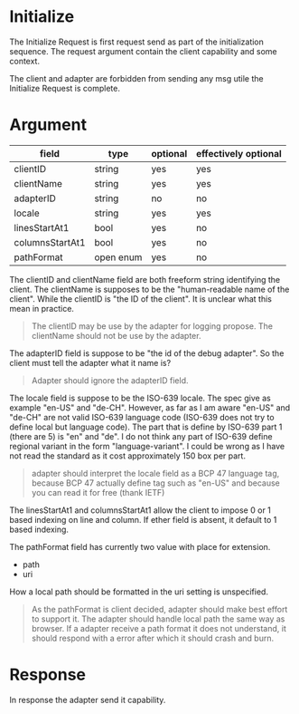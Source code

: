 # Initialize

The Initialize Request is first request send as part of the initialization sequence.
The request argument contain the client capability and some context.

The client and adapter are forbidden from sending any msg utile the Initialize Request is complete.

# Argument

| field           | type      | optional | effectively optional |
| --------------- | --------- | -------- | -------------------- |
| clientID        | string    | yes      | yes                  |
| clientName      | string    | yes      | yes                  |
| adapterID       | string    | no       | no                   |
| locale          | string    | yes      | yes                  |
| linesStartAt1   | bool      | yes      | no                   |
| columnsStartAt1 | bool      | yes      | no                   |
| pathFormat      | open enum | yes      | no                   |

The clientID and clientName field are both freeform string identifying the client.
The clientName is supposes to be the "human-readable name of the client".
While the clientID is "the ID of the client". It is unclear what this mean in practice.

> The clientID may be use by the adapter for logging propose. The clientName should not be use by the adapter.

The adapterID field is suppose to be "the id of the debug adapter". So the client must tell the adapter what it name is?

> Adapter should ignore the adapterID field.

The locale field is suppose to be the ISO-639 locale. The spec give as example "en-US" and "de-CH".
However, as far as I am aware "en-US" and "de-CH" are not valid ISO-639 language code (ISO-639 does not try to define local but language code).
The part that is define by ISO-639 part 1 (there are 5) is "en" and "de". I do not think any part of ISO-639 define regional variant in the form "language-variant".
I could be wrong as I have not read the standard as it cost approximately 150 box per part.

> adapter should interpret the locale field as a BCP 47 language tag, because BCP 47 actually define tag such as "en-US" and because you can read it for free (thank IETF)

The linesStartAt1 and columnsStartAt1 allow the client to impose 0 or 1 based indexing on line and column.
If ether field is absent, it default to 1 based indexing.

The pathFormat field has currently two value with place for extension.

- path
- uri

How a local path should be formatted in the uri setting is unspecified.

> As the pathFormat is client decided, adapter should make best effort to support it. The adapter should handle local path the same way as browser.
> If a adapter receive a path format it does not understand, it should respond with a error after which it should crash and burn.

# Response

In response the adapter send it capability.
